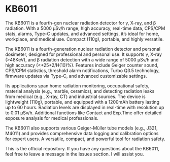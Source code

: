 # KB6011
The KB6011 is a fourth-gen nuclear radiation detector for γ, X-ray, and β radiation. With a 5000 µSv/h range, high accuracy, real-time data, CPS/CPM stats, alarms, Type-C updates, and advanced settings, it’s ideal for home, workplace, and medical use. Compact (110g), portable, and highly versatile.


The KB6011 is a fourth-generation nuclear radiation detector and personal dosimeter, designed for professional and personal use. It supports γ, X-ray (>48KeV), and β radiation detection with a wide range of 5000 µSv/h and high accuracy (<+25+2/H(10)%). Features include Geiger counter sound, CPS/CPM statistics, threshold alarm notifications, Turbo Q3.5 technology, firmware updates via Type-C, and advanced customizable settings. 

Its applications span home radiation monitoring, occupational safety, material analysis (e.g., marble, ceramics), and detecting radiation leaks from medical (e.g., X-ray, CT) and industrial sources. The device is lightweight (110g), portable, and equipped with a 1200mAh battery lasting up to 60 hours. Radiation levels are displayed in real-time with resolution up to 0.01 µSv/h. Additional functions like Contact and Exp.Time offer detailed exposure analysis for medical professionals. 

The KB6011 also supports various Geiger-Müller tube models (e.g., J321, M4011) and provides comprehensive data logging and calibration options for expert users. A versatile, compact, and powerful tool for radiation safety.  



This is the official repository. If you have any questions about the KB6011, feel free to leave a message in the Issues section. I will assist you.
